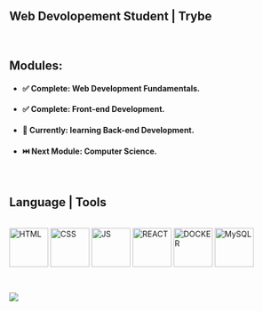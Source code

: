 
## Web Devolopement Student | Trybe
<br>

## Modules:
- #### ✅ Complete: Web Development Fundamentals.
- #### ✅ Complete: Front-end Development. 
- #### :open_book: Currently: learning Back-end Development. 
- #### :next_track_button: Next Module: Computer Science. 
 
<br>

<!--
**Anderson-Zobel/Anderson-Zobel** is a ✨ _special_ ✨ repository because its `README.md` (this file) appears on your GitHub profile.

Here are some ideas to get you started:

- 🔭 I’m currently working on ...
- 🌱 I’m currently learning ...
- 👯 I’m looking to collaborate on ...
- 🤔 I’m looking for help with ...
- 💬 Ask me about ...
- 📫 How to reach me: ...
- 😄 Pronouns: ...
- ⚡ Fun fact: ...
-->

<!--  ![Anurag's GitHub stats](https://github-readme-stats.vercel.app/api?username=Anderson-Zobel&show_icons=true&count_private=true&theme=radical) -->
## Language | Tools
<div style="display: inline_block"><br>
   <img align="center"   alt="HTML" width="70" src="https://cdn.jsdelivr.net/gh/devicons/devicon/icons/html5/html5-original.svg" />
   <img align="center" alt="CSS" width="70" src="https://cdn.jsdelivr.net/gh/devicons/devicon/icons/css3/css3-original.svg" />
   <img align="center" alt="JS" width="70" src="https://cdn.jsdelivr.net/gh/devicons/devicon/icons/javascript/javascript-original.svg" />
   <img align="center" alt="REACT" width="70" src="https://cdn.jsdelivr.net/gh/devicons/devicon/icons/react/react-original.svg" />
   <img align="center" alt="DOCKER" width="70" src="https://cdn.jsdelivr.net/gh/devicons/devicon/icons/docker/docker-original.svg" />
   <img align="center" alt="MySQL" width="70" src="https://cdn.jsdelivr.net/gh/devicons/devicon/icons/mysql/mysql-original.svg" />
</div>
<br>

##

<div>

  <a href="https://www.linkedin.com/in/anderson-zobel" target="_blank"><img src="https://img.shields.io/badge/-LinkedIn-%230077B5?style=for-the-badge&logo=linkedin&logoColor=white" target="_blank"></a>
 
</div>
